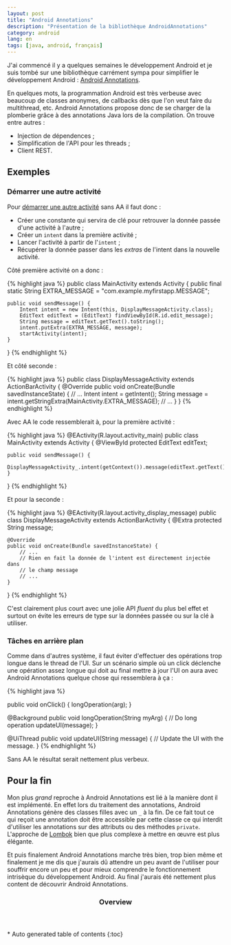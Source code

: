 ```yaml
---
layout: post
title: "Android Annotations"
description: "Présentation de la bibliothèque AndroidAnnotations"
category: android
lang: en
tags: [java, android, français]
---
```

J'ai commencé il y a quelques semaines le développement Android et je suis tombé sur une bibliothèque carrément sympa pour simplifier le développement Android : [Android Annotations](https://github.com/excilys/androidannotations/wiki).

En quelques mots, la programmation Android est très verbeuse avec beaucoup de classes anonymes, de callbacks dès que l'on veut faire du multithread, etc. Android Annotations propose donc de se charger de la plomberie grâce à des annotations Java lors de la compilation. On trouve entre autres :

- Injection de dépendences ;
- Simplification de l'API pour les threads ;
- Client REST.

## Exemples

### Démarrer une autre activité

Pour [démarrer une autre activité](https://developer.android.com/training/basics/firstapp/starting-activity.html) sans AA il faut donc :

- Créer une constante qui servira de clé pour retrouver la donnée passée d'une activité à l'autre ;
- Créer un `intent` dans la première activité ;
- Lancer l'activité à partir de l'`intent` ;
- Récupérer la donnée passer dans les *extras* de l'intent dans la nouvelle activité.

Côté première activité on a donc :

{% highlight java %}
public class MainActivity extends Activity {
    public final static String EXTRA_MESSAGE = "com.example.myfirstapp.MESSAGE";

    public void sendMessage() {
        Intent intent = new Intent(this, DisplayMessageActivity.class);
        EditText editText = (EditText) findViewById(R.id.edit_message);
        String message = editText.getText().toString();
        intent.putExtra(EXTRA_MESSAGE, message);
        startActivity(intent);
    }
}
{% endhighlight %}

Et côté seconde :

{% highlight java %}
public class DisplayMessageActivity extends ActionBarActivity {
    @Override
    public void onCreate(Bundle savedInstanceState) {
        // ...
        Intent intent = getIntent();
        String message = intent.getStringExtra(MainActivity.EXTRA_MESSAGE);
        // ...
    }
}
{% endhighlight %}

Avec AA le code ressemblerait à, pour la première activité :

{% highlight java %}
@EActivity(R.layout.activity_main)
public class MainActivity extends Activity {
    @ViewById
    protected EditText editText;

    public void sendMessage() {
        DisplayMessageActivity_.intent(getContext()).message(editText.getText().toString()).start();
    }
}
{% endhighlight %}

Et pour la seconde :

{% highlight java %}
@EActivity(R.layout.activity_display_message)
public class DisplayMessageActivity extends ActionBarActivity {
    @Extra
    protected String message;

    @Override
    public void onCreate(Bundle savedInstanceState) {
        // ...
        // Rien en fait la donnée de l'intent est directement injectée dans
        // le champ message
        // ...
    }
}
{% endhighlight %}

C'est clairement plus court avec une jolie API *fluent* du plus bel effet et surtout on évite les erreurs de type sur la données passée ou sur la clé à utiliser.

### Tâches en arrière plan

Comme dans d'autres système, il faut éviter d'effectuer des opérations trop longue dans le thread de l'UI. Sur un scénario simple où un click déclenche une opération assez longue qui doit au final mettre à jour l'UI on aura avec Android Annotations quelque chose qui ressemblera à ça :

{% highlight java %}

public void onClick() {
    longOperation(arg);
}

@Background
public void longOperation(String myArg) {
    // Do long operation
    updateUI(message);
}

@UiThread
public void updateUI(String message) {
    // Update the UI with the message.
}
{% endhighlight %}

Sans AA le résultat serait nettement plus verbeux.

## Pour la fin

Mon plus *grand* reproche à Android Annotations est lié à la manière dont il est implémenté. En effet lors du traitement des annotations, Android Annotations génère des classes filles avec un `_` à la fin. De ce fait tout ce qui reçoit une annotation doit être accessible par cette classe ce qui interdit d'utiliser les annotations sur des attributs ou des méthodes `private`. L'approche de [Lombok](/libraries/2014/05/28/retour-sur-lombok/) bien que plus complexe à mettre en œuvre est plus élégante.

Et puis finalement Android Annotations marche très bien, trop bien même et finalement je me dis que j'aurais dû attendre un peu avant de l'utiliser pour souffrir encore un peu et pour mieux comprendre le fonctionnement intrisèque du développement Android. Au final j'aurais été nettement plus content de découvrir Android Annotations.

<section id="table-of-contents" class="toc">
<header>
<h3>Overview</h3>
</header>
<div id="drawer" markdown="1">
*  Auto generated table of contents
{:toc}
</div>
</section><!-- /#table-of-contents -->

